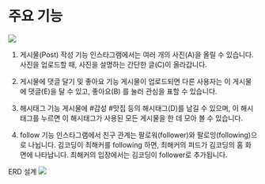 # 주요 기능

![](https://s3.ap-northeast-2.amazonaws.com/urclass-images/uM_Er1fxS-1614049159887.png)

1. 게시물(Post) 작성 기능
인스타그램에서는 여러 개의 사진(A)을 올릴 수 있습니다. 사진을 업로드할 때, 사진을 설명하는 간단한 글(C)이 올라갑니다.

2. 게시물에 댓글 달기 및 좋아요 기능
게시물이 업로드되면 다른 사용자는 이 게시물에 댓글(E)을 달 수 있고, 좋아요(B) 를 눌러 관심을 표할 수 있습니다.

3. 해시태그 기능
게시물에 #감성 #맛집 등의 해시태그(D)를 남길 수 있으며, 이 해시태그를 누르면 이 해시태그가 사용된 모든 게시물을 한 데 모아 볼 수 있습니다.

4. follow 기능
인스타그램에서 친구 관계는 팔로워(follower)와 팔로잉(following)으로 나뉩니다. 김코딩이 최해커를 following 하면, 최해커의 피드가 김코딩의 홈 화면에 나타납니다. 최해커의 입장에서는 김코딩이 follower로 추가됩니다.

ERD 설계
![](https://s3.us-west-2.amazonaws.com/secure.notion-static.com/f4d4b60f-19a6-4f90-9487-bd945d2269e7/Untitled.png?X-Amz-Algorithm=AWS4-HMAC-SHA256&X-Amz-Content-Sha256=UNSIGNED-PAYLOAD&X-Amz-Credential=AKIAT73L2G45EIPT3X45%2F20221008%2Fus-west-2%2Fs3%2Faws4_request&X-Amz-Date=20221008T124740Z&X-Amz-Expires=86400&X-Amz-Signature=02ebb240c93c238e0c6f341b6255ab77e01bef699236cfeb9335d4c076367529&X-Amz-SignedHeaders=host&response-content-disposition=filename%20%3D%22Untitled.png%22&x-id=GetObject)